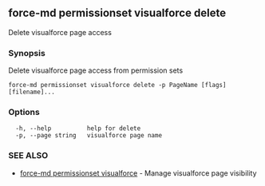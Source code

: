 ## force-md permissionset visualforce delete

Delete visualforce page access

### Synopsis

Delete visualforce page access from permission sets

```
force-md permissionset visualforce delete -p PageName [flags] [filename]...
```

### Options

```
  -h, --help          help for delete
  -p, --page string   visualforce page name
```

### SEE ALSO

* [force-md permissionset visualforce](force-md_permissionset_visualforce.md)	 - Manage visualforce page visibility

